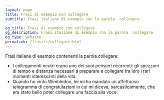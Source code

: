 ```yaml
---
layout: page
title: Frasi di esempio con collegare 
subtitle: Frasi italiane di esempio con la parola  collegare

og_title: Frasi di esempio con collegare 
og_description: Frasi italiane di esempio con la parola  collegare
og_type: website
permalink: /frasi/c/collegare.html
---
```


Frasi italiane di esempio contenenti la parola collegare:


- I collegamenti neutri erano uno dei suoi pensieri ricorrenti: gli spezzoni di tempo e distanza necessari a preparare e collegare tra loro i rari momenti interessanti della vita.
- Quando ho vinto Wimbledon, lei mi ha mandato un affettuoso telegramma di congratulazioni in cui mi diceva, sarcasticamente, che era stato bello poter collegare una faccia alla voce.
